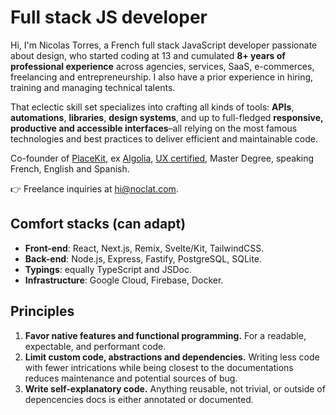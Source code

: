 # Full stack JS developer

Hi, I'm Nicolas Torres, a French full stack JavaScript developer passionate about design, who started coding at 13 and cumulated **8+ years of professional experience** across agencies, services, SaaS, e-commerces, freelancing and entrepreneurship. I also have a prior experience in hiring, training and managing technical talents.

That eclectic skill set specializes into crafting all kinds of tools: **APIs**, **automations**, **libraries**, **design systems**, and up to full-fledged **responsive, productive and accessible interfaces**–all relying on the most famous technologies and best practices to deliver efficient and maintainable code.

Co-founder of [PlaceKit](https://placekit.io), ex [Algolia](https://algolia.com), [UX certified](https://www.interaction-design.org/members/nicolas-torres/certificate/course/fltqnHSHvRtrgdLHzN), Master Degree, speaking French, English and Spanish.

👉 Freelance inquiries at [hi@noclat.com](mailto:hi@noclat.com).

## Comfort stacks (can adapt)

- **Front-end**: React, Next.js, Remix, Svelte/Kit, TailwindCSS.
- **Back-end**: Node.js, Express, Fastify, PostgreSQL, SQLite.
- **Typings**: equally TypeScript and JSDoc.
- **Infrastructure**: Google Cloud, Firebase, Docker.

## Principles

1. **Favor native features and functional programming.** For a readable, expectable, and performant code.
2. **Limit custom code, abstractions and dependencies.** Writing less code with fewer intrications while being closest to the documentations reduces maintenance and potential sources of bug.
3. **Write self-explanatory code.** Anything reusable, not trivial, or outside of depencencies docs is either annotated or documented.
